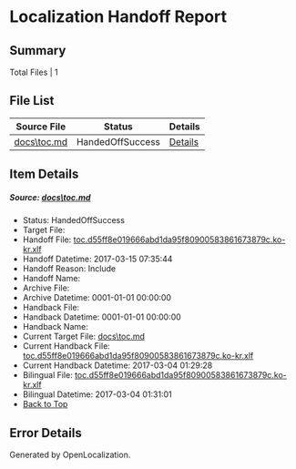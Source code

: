 # <a name='report-top'></a> Localization Handoff Report

## Summary
 Total Files | 1

## File List
 Source File | Status | Details 
 ----------- | ------ | ------- 
 [docs\toc.md](https://github.com/dotnet/docs/blob/39d86de79e4f211789ddddf7c435b76189b764a9/docs/toc.md) | HandedOffSuccess | [Details](#dcc4ef4ef644e2f0fcc4a2cad849f9a803b56e9f3442)

## Item Details
##### <a name='dcc4ef4ef644e2f0fcc4a2cad849f9a803b56e9f3442'></a> Source: [docs\toc.md](https://github.com/dotnet/docs/blob/39d86de79e4f211789ddddf7c435b76189b764a9/docs/toc.md)
* Status: HandedOffSuccess
* Target File: 
* Handoff File: [toc.d55ff8e019666abd1da95f80900583861673879c.ko-kr.xlf](https://github.com/dotnet/docs.handoff/blob/3aa15a98a80d7c52dafbef7b374f323a38772795/ol-handoff/dotnet/docs.ko-kr/master/dotnet-core/toc.d55ff8e019666abd1da95f80900583861673879c.ko-kr.xlf)
* Handoff Datetime: 2017-03-15 07:35:44
* Handoff Reason: Include
* Handoff Name: 
* Archive File: 
* Archive Datetime: 0001-01-01 00:00:00
* Handback File: 
* Handback Datetime: 0001-01-01 00:00:00
* Handback Name: 
* Current Target File: [docs\toc.md](https://github.com/dotnet/docs.ko-kr/blob/bfa6e7249c31b20e9573e61e6ba75f2dc902c5b2/docs/toc.md)
* Current Handback File: [toc.d55ff8e019666abd1da95f80900583861673879c.ko-kr.xlf](https://github.com/dotnet/docs.handback/blob/68ef59d98bc75ef1557686eb5a888c8fd146526f/ol-handback/dotnet/docs.ko-kr/master/dotnet-core/toc.d55ff8e019666abd1da95f80900583861673879c.ko-kr.xlf)
* Current Handback Datetime: 2017-03-04 01:29:28
* Bilingual File: [toc.d55ff8e019666abd1da95f80900583861673879c.ko-kr.xlf](https://github.com/dotnet/docs.handback/blob/68ef59d98bc75ef1557686eb5a888c8fd146526f/ol-handback/dotnet/docs.ko-kr/master/dotnet-core/toc.d55ff8e019666abd1da95f80900583861673879c.ko-kr.xlf)
* Bilingual Datetime: 2017-03-04 01:31:01
* [Back to Top](#report-top)


## Error Details

Generated by OpenLocalization.
